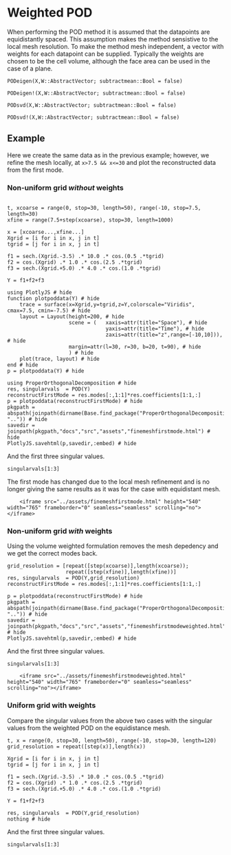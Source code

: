 # Weighted POD
When performing the POD method it is assumed that the datapoints are equidistantly spaced. 
This assumption makes the method sensistive to the local mesh resolution. To make the method mesh
independent, a vector with weights for each datapoint can be supplied. Typically the weights
are chosen to be the cell volume, although the face area can be used in the case of a plane. 

```@docs
PODeigen(X,W::AbstractVector; subtractmean::Bool = false)
```
```@docs
PODeigen!(X,W::AbstractVector; subtractmean::Bool = false)
```
```@docs
PODsvd(X,W::AbstractVector; subtractmean::Bool = false)
```
```@docs
PODsvd!(X,W::AbstractVector; subtractmean::Bool = false)
```

## Example
Here we create the same data as in the previous example; however, we refine the 
mesh locally, at `x>7.5 && x<=30` and plot the reconstructed data from the first mode.

### Non-uniform grid *without* weights
```@example weightedpod

t, xcoarse = range(0, stop=30, length=50), range(-10, stop=7.5, length=30)
xfine = range(7.5+step(xcoarse), stop=30, length=1000)

x = [xcoarse...,xfine...]
Xgrid = [i for i in x, j in t]
tgrid = [j for i in x, j in t]

f1 = sech.(Xgrid.-3.5) .* 10.0 .* cos.(0.5 .*tgrid)
f2 = cos.(Xgrid) .* 1.0 .* cos.(2.5 .*tgrid)
f3 = sech.(Xgrid.+5.0) .* 4.0 .* cos.(1.0 .*tgrid)

Y = f1+f2+f3

using PlotlyJS # hide
function plotpoddata(Y) # hide
    trace = surface(x=Xgrid,y=tgrid,z=Y,colorscale="Viridis", cmax=7.5, cmin=-7.5) # hide
    layout = Layout(height=200, # hide
                    scene = (   xaxis=attr(title="Space"), # hide
                                yaxis=attr(title="Time"), # hide
                                zaxis=attr(title="z",range=[-10,10])), # hide
                    margin=attr(l=30, r=30, b=20, t=90), # hide
                    ) # hide
    plot(trace, layout) # hide
end # hide
p = plotpoddata(Y) # hide

using ProperOrthogonalDecomposition # hide
res, singularvals  = POD(Y)
reconstructFirstMode = res.modes[:,1:1]*res.coefficients[1:1,:]
p = plotpoddata(reconstructFirstMode) # hide
pkgpath = abspath(joinpath(dirname(Base.find_package("ProperOrthogonalDecomposition")), "..")) # hide
savedir = joinpath(pkgpath,"docs","src","assets","finemeshfirstmode.html") # hide
PlotlyJS.savehtml(p,savedir,:embed) # hide
```
And the first three singular values.
```@example weightedpod
singularvals[1:3]
```
The first mode has changed due to the local mesh refinement and is no longer giving the same results as it 
was for the case with equidistant mesh.

```@raw html
    <iframe src="../assets/finemeshfirstmode.html" height="540" width="765" frameborder="0" seamless="seamless" scrolling="no"></iframe>
```

### Non-uniform grid *with* weights

Using the volume weighted formulation removes the mesh depedency and we get the correct
modes back. 
```@example weightedpod
grid_resolution = [repeat([step(xcoarse)],length(xcoarse));
                   repeat([step(xfine)],length(xfine))]
res, singularvals  = POD(Y,grid_resolution)
reconstructFirstMode = res.modes[:,1:1]*res.coefficients[1:1,:]

p = plotpoddata(reconstructFirstMode) # hide
pkgpath = abspath(joinpath(dirname(Base.find_package("ProperOrthogonalDecomposition")), "..")) # hide
savedir = joinpath(pkgpath,"docs","src","assets","finemeshfirstmodeweighted.html") # hide
PlotlyJS.savehtml(p,savedir,:embed) # hide
```
And the first three singular values.
```@example weightedpod
singularvals[1:3]
```
```@raw html
    <iframe src="../assets/finemeshfirstmodeweighted.html" height="540" width="765" frameborder="0" seamless="seamless" scrolling="no"></iframe>
```

### Uniform grid with weights

Compare the singular values from the above two cases with the singular values 
from the weighted POD on the equidistance mesh.
```@example weightedpod
t, x = range(0, stop=30, length=50), range(-10, stop=30, length=120)
grid_resolution = repeat([step(x)],length(x))

Xgrid = [i for i in x, j in t]
tgrid = [j for i in x, j in t]

f1 = sech.(Xgrid.-3.5) .* 10.0 .* cos.(0.5 .*tgrid)
f2 = cos.(Xgrid) .* 1.0 .* cos.(2.5 .*tgrid)
f3 = sech.(Xgrid.+5.0) .* 4.0 .* cos.(1.0 .*tgrid)

Y = f1+f2+f3

res, singularvals  = POD(Y,grid_resolution)
nothing # hide
```
And the first three singular values.
```@example weightedpod
singularvals[1:3]
```








